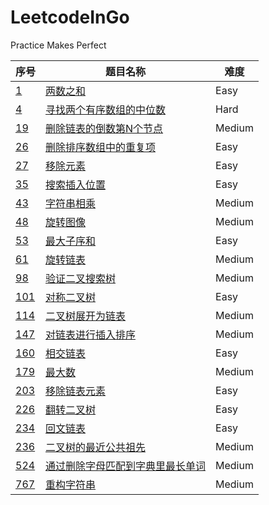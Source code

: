 # LeetcodeInGo
Practice Makes Perfect

|序号|题目名称|难度| 
|---| ----- | -------- |  
 |[1](https://leetcode-cn.com/problems/two-sum/)|[两数之和](./problem/1.go)|Easy|  
|[4](https://leetcode-cn.com/problems/median-of-two-sorted-arrays/)|[寻找两个有序数组的中位数](./problem/4.go)|Hard|  
|[19](https://leetcode-cn.com/problems/remove-nth-node-from-end-of-list/)|[删除链表的倒数第N个节点](./problem/19.go)|Medium|  
|[26](https://leetcode-cn.com/problems/remove-duplicates-from-sorted-array/)|[删除排序数组中的重复项](./problem/26.go)|Easy|  
|[27](https://leetcode.com/problems/remove-element/)|[移除元素](./problem/27.go)|Easy|  
|[35](https://leetcode.com/problems/search-insert-position/)|[搜索插入位置](./problem/35.go)|Easy|  
|[43](https://leetcode.com/problems/multiply-strings/)|[字符串相乘](./problem/43.go)|Medium|  
|[48](https://leetcode.com/problems/rotate-image/)|[旋转图像](./problem/48.go)|Medium|  
|[53](https://leetcode.com/problems/multiply-strings/)|[最大子序和](./problem/53.go)|Easy|  
|[61](https://leetcode.com/problems/rotate-list/)|[旋转链表](./problem/61.go)|Medium|  
|[98](https://leetcode.com/problems/validate-binary-search-tree/)|[验证二叉搜索树](./problem/98.go)|Medium|  
|[101](https://leetcode.com/problems/symmetric-tree/)|[对称二叉树](./problem/101.go)|Easy|  
|[114](https://leetcode.com/problems/flatten-binary-tree-to-linked-list/)|[二叉树展开为链表](./problem/114.go)|Medium|  
|[147](https://leetcode.com/problems/insertion-sort-list/)|[对链表进行插入排序](./problem/147.go)|Medium|  
|[160](https://leetcode.com/problems/intersection-of-two-linked-lists/)|[相交链表](./problem/160.go)|Easy|  
|[179](https://leetcode.com/problems/largest-number/)|[最大数](/problem/179.go)|Medium|  
|[203](https://leetcode.com/problems/remove-linked-list-elements/)|[移除链表元素](./problem/203.go)|Easy|  
|[226](https://leetcode.com/problems/invert-binary-tree/)|[翻转二叉树](./problem/226.go)|Easy|  
|[234](https://leetcode.com/problems/palindrome-linked-list/)|[回文链表](./problem/234.go)|Easy|  
|[236](https://leetcode.com/problems/lowest-common-ancestor-of-a-binary-tree/)|[二叉树的最近公共祖先](./problem/236.go)|Medium|  
|[524](https://leetcode.com/problems/longest-word-in-dictionary-through-deleting/)|[通过删除字母匹配到字典里最长单词](./problem/524.go)|Medium|  
|[767](https://leetcode.com/problems/reorganize-string/)|[重构字符串](./problem/767.go)|Medium|  


